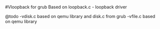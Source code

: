 
#Vloopback for grub
Based on loopback.c - loopback driver

@todo
   -vdisk.c based on qemu library and disk.c from grub
   -vfile.c based on qemu library
